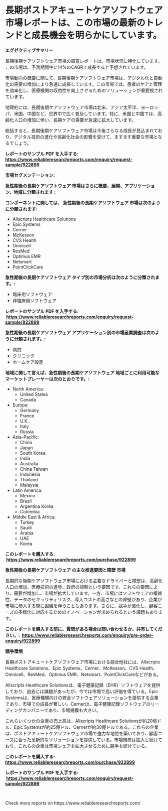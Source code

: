 <p><h1>長期ポストアキュートケアソフトウェア市場レポートは、この市場の最新のトレンドと成長機会を明らかにしています。</h1></p><p><strong>エグゼクティブサマリー</strong></p>
<p><p>長期後期ケアソフトウェア市場の調査レポートは、市場状況に特化しています。この市場は、予測期間中に14%のCAGRで成長すると予想されています。</p><p>市場動向の概要に関して、長期後期ケアソフトウェア市場は、デジタル化と自動化の需要の増加により急速に成長しています。この市場では、患者のケアと管理を効率化し、医療機関の収益性を向上させるためのソリューションが重要視されています。</p><p>地理的には、長期後期ケアソフトウェア市場は北米、アジア太平洋、ヨーロッパ、米国、中国など、世界中で広く普及しています。特に、米国と中国では、高齢化人口の増加に伴い、長期ケアの需要が急速に拡大しています。</p><p>総括すると、長期後期ケアソフトウェア市場は今後さらなる成長が見込まれており、デジタル技術の進化や高齢化社会の影響を受けて、ますます重要な市場となるでしょう。</p></p>
<p><strong>レポートのサンプル PDF を入手する: <a href="https://www.reliableresearchreports.com/enquiry/request-sample/922899">https://www.reliableresearchreports.com/enquiry/request-sample/922899</a></strong></p>
<p><strong>市場セグメンテーション:</strong></p>
<p><strong> 急性期後の長期ケアソフトウェア 市場はさらに概要、展開、アプリケーション、地域に分類されます :</strong></p>
<p><strong>コンポーネントに関しては、 急性期後の長期ケアソフトウェア 市場は次のように分類されます: &nbsp;</strong></p>
<p><ul><li>Allscripts Healthcare Solutions</li><li>Epic Systems</li><li>Cerner</li><li>McKesson</li><li>CVS Health</li><li>Omnicell</li><li>ResMed</li><li>Optimus EMR</li><li>Netsmart</li><li>PointClickCare</li></ul></p>
<p><strong> 急性期後の長期ケアソフトウェア タイプ別の市場分析は次のように分類されます。:</strong></p>
<p><ul><li>臨床用ソフトウェア</li><li>非臨床用ソフトウェア</li></ul></p>
<p><strong>レポートのサンプル PDF を入手する: &nbsp;<a href="https://www.reliableresearchreports.com/enquiry/request-sample/922899">https://www.reliableresearchreports.com/enquiry/request-sample/922899</a></strong></p>
<p><strong> 急性期後の長期ケアソフトウェア アプリケーション別の市場産業調査は次のように分類されます。:</strong></p>
<p><ul><li>病院</li><li>クリニック</li><li>ホームケア設定</li></ul></p>
<p><strong>地域に関して言えば、急性期後の長期ケアソフトウェア 地域ごとに利用可能なマーケットプレーヤーは次のとおりです。:</strong></p>
<p><ul>
    <li>
        North America:
        <ul>
            <li>United States</li>
            <li>Canada</li>
        </ul>
    </li>
    <li>
        Europe:
        <ul>
            <li>Germany</li>
            <li>France</li>
            <li>U.K.</li>
            <li>Italy</li>
            <li>Russia</li>
        </ul>
    </li>
    <li>
        Asia-Pacific:
        <ul>
            <li>China</li>
            <li>Japan</li>
            <li>South Korea</li>
            <li>India</li>
            <li>Australia</li>
            <li>China Taiwan</li>
            <li>Indonesia</li>
            <li>Thailand</li>
            <li>Malaysia</li>
        </ul>
    </li>
    <li>
        Latin America:
        <ul>
            <li>Mexico</li>
            <li>Brazil</li>
            <li>Argentina Korea</li>
            <li>Colombia</li>
        </ul>
    </li>
    <li>
        Middle East & Africa:
        <ul>
            <li>Turkey</li>
            <li>Saudi</li>
            <li>Arabia</li>
            <li>UAE</li>
            <li>Korea</li>
        </ul>
    </li>
    </ul></p>
<p><strong>このレポートを購入する: &nbsp;<a href="https://www.reliableresearchreports.com/purchase/922899">https://www.reliableresearchreports.com/purchase/922899</a></strong></p>
<p><strong>急性期後の長期ケアソフトウェア の主な推進要因と障壁 市場</strong></p>
<p><p>長期的な後期ケアソフトウェア市場における主要なドライバーと障壁は、高齢化人口の増加、医療技術の進歩、政府の規制という要因です。これらの要因により、需要が増加し、市場が拡大しています。一方、市場にはソフトウェアの複雑性、データのセキュリティリスク、導入コストの高さなどの障壁があり、企業が市場に参入する際に困難を伴うこともあります。さらに、競争が激化し、顧客ニーズの多様化に対応するためのイノベーションが求められるという課題もあります。</p></p>
<p><strong>このレポートを購入する前に、質問がある場合は問い合わせるか、共有してください。:&nbsp; <a href="https://www.reliableresearchreports.com/enquiry/pre-order-enquiry/922899">https://www.reliableresearchreports.com/enquiry/pre-order-enquiry/922899</a></strong></p>
<p><strong>競争環境</strong></p>
<p><p>長期ポストアキュートケアソフトウェア市場における競合他社には、Allscripts Healthcare Solutions、Epic Systems、Cerner、McKesson、CVS Health、Omnicell、ResMed、Optimus EMR、Netsmart、PointClickCareなどがある。 </p><p>Allscripts Healthcare Solutionsは、電子健康記録（EHR）ソフトウェアを提供しており、過去には課題があったが、今では市場で高い評価を得ている。Epic Systemsは、医療機関向けの統合ソフトウェアソリューションを提供する企業であり、市場での成長が著しい。Cernerは、電子健康記録ソフトウェアのリーディングカンパニーであり、市場規模も大きい。</p><p>これらいくつかの企業の売上高は、Allscripts Healthcare Solutionsが約20億ドル、Epic Systemsが約25億ドル、Cernerが約30億ドルである。これらの企業は、ポストアキュートケアソフトウェア市場で強力な地位を築いており、顧客ニーズに合った革新的なソリューションを提供している。市場規模は拡大し続けており、これらの企業は市場シェアを拡大させるために競争を続けている。</p></p>
<p><strong>このレポートを購入する: &nbsp; <a href="https://www.reliableresearchreports.com/purchase/922899">https://www.reliableresearchreports.com/purchase/922899</a></strong></p>
<p><strong>レポートのサンプル PDF を入手する: &nbsp;<a href="https://www.reliableresearchreports.com/enquiry/request-sample/922899">https://www.reliableresearchreports.com/enquiry/request-sample/922899</a></strong><strong></strong></p>
<p>&nbsp;</p>
<p>Check more reports on https://www.reliableresearchreports.com/</p>